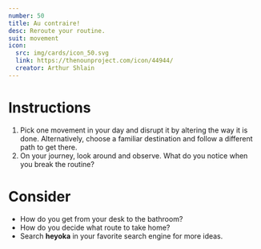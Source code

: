 ```yaml
---
number: 50
title: Au contraire!
desc: Reroute your routine.
suit: movement
icon:
  src: img/cards/icon_50.svg
  link: https://thenounproject.com/icon/44944/
  creator: Arthur Shlain
---
```

# Instructions
1. Pick one movement in your day and disrupt it by altering the way it is done. Alternatively, choose a familiar destination and follow a different path to get there.
2. On your journey, look around and observe. What do you notice when you break the routine?

# Consider
- How do you get from your desk to the bathroom?
- How do you decide what route to take home?
- Search **heyoka** in your favorite search engine for more ideas.
